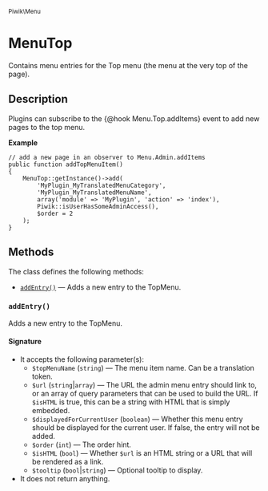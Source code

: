 <small>Piwik\Menu</small>

MenuTop
=======

Contains menu entries for the Top menu (the menu at the very top of the page).

Description
-----------

Plugins can subscribe to the {@hook Menu.Top.addItems} event to add new pages to
the top menu.

**Example**

    // add a new page in an observer to Menu.Admin.addItems
    public function addTopMenuItem()
    {
        MenuTop::getInstance()->add(
            'MyPlugin_MyTranslatedMenuCategory',
            'MyPlugin_MyTranslatedMenuName',
            array('module' => 'MyPlugin', 'action' => 'index'),
            Piwik::isUserHasSomeAdminAccess(),
            $order = 2
        );
    }

Methods
-------

The class defines the following methods:

- [`addEntry()`](#addentry) &mdash; Adds a new entry to the TopMenu.

<a name="addentry" id="addentry"></a>
<a name="addEntry" id="addEntry"></a>
### `addEntry()`

Adds a new entry to the TopMenu.

#### Signature

- It accepts the following parameter(s):
    - `$topMenuName` (`string`) &mdash; The menu item name. Can be a translation token.
    - `$url` (`string`|`array`) &mdash; The URL the admin menu entry should link to, or an array of query parameters that can be used to build the URL. If `$isHTML` is true, this can be a string with HTML that is simply embedded.
    - `$displayedForCurrentUser` (`boolean`) &mdash; Whether this menu entry should be displayed for the current user. If false, the entry will not be added.
    - `$order` (`int`) &mdash; The order hint.
    - `$isHTML` (`bool`) &mdash; Whether `$url` is an HTML string or a URL that will be rendered as a link.
    - `$tooltip` (`bool`|`string`) &mdash; Optional tooltip to display.
- It does not return anything.

